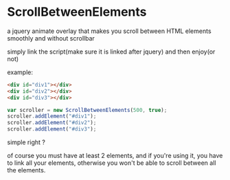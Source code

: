 # ScrollBetweenElements
a jquery animate overlay that makes you scroll between HTML elements smoothly and without scrollbar

simply link the script(make sure it is linked after jquery) and then enjoy(or not)

example:
``` html
<div id="div1"></div>
<div id="div2"></div>
<div id="div3"></div>
```
``` javascript
var scroller = new ScrollBetweenElements(500, true);
scroller.addElement("#div1");
scroller.addElement("#div2");
scroller.addElement("#div3");
```
simple right ?

of course you must have at least 2 elements, and if you're using it, you have to link all your elements, otherwise you won't be able to scroll between all the elements.
